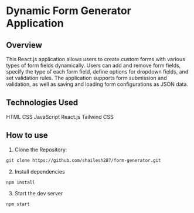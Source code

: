 # Dynamic Form Generator Application

## Overview

This React.js application allows users to create custom forms with various types of form fields dynamically. Users can add and remove form fields, specify the type of each form field, define options for dropdown fields, and set validation rules. The application supports form submission and validation, as well as saving and loading form configurations as JSON data.

## Technologies Used

HTML
CSS
JavaScript
React.js
Tailwind CSS

## How to use

1. Clone the Repository:

```bash
git clone https://github.com/shailesh287/form-generator.git
```

2. Install dependencies

```bash
npm install
```

3. Start the dev server

```bash
npm start
```
